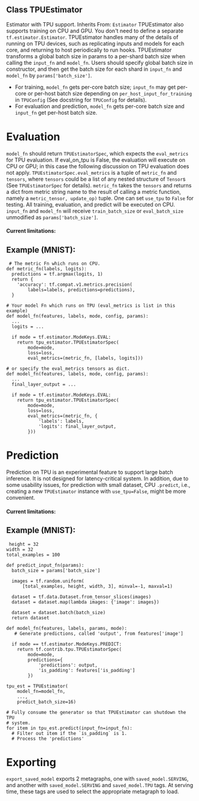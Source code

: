 ## Class TPUEstimator
Estimator with TPU support.
Inherits From: `Estimator`
TPUEstimator also supports training on CPU and GPU. You don't need to define a separate `tf.estimator.Estimator`.
TPUEstimator handles many of the details of running on TPU devices, such as replicating inputs and models for each core, and returning to host periodically to run hooks.
TPUEstimator transforms a global batch size in params to a per-shard batch size when calling the `input_fn` and `model_fn`. Users should specify global batch size in constructor, and then get the batch size for each shard in `input_fn` and `model_fn` by `params['batch_size']`.
- For training, `model_fn` gets per-core batch size; `input_fn` may get per-core or per-host batch size depending on `per_host_input_for_training` in `TPUConfig` (See docstring for `TPUConfig` for details).
- For evaluation and prediction, `model_fn` gets per-core batch size and `input_fn` get per-host batch size.
# Evaluation
`model_fn` should return `TPUEstimatorSpec`, which expects the `eval_metrics` for TPU evaluation. If eval_on_tpu is False, the evaluation will execute on CPU or GPU; in this case the following discussion on TPU evaluation does not apply.
`TPUEstimatorSpec.eval_metrics` is a tuple of `metric_fn` and `tensors`, where `tensors` could be a list of any nested structure of `Tensor`s (See `TPUEstimatorSpec` for details). `metric_fn` takes the `tensors` and returns a dict from metric string name to the result of calling a metric function, namely a `metric_tensor, update_op)` tuple.
One can set `use_tpu` to `False` for testing. All training, evaluation, and predict will be executed on CPU. `input_fn` and `model_fn` will receive `train_batch_size` or `eval_batch_size` unmodified as `params['batch_size']`.
#### Current limitations:
## Example (MNIST):

```
 # The metric Fn which runs on CPU.
def metric_fn(labels, logits):
  predictions = tf.argmax(logits, 1)
  return {
    'accuracy': tf.compat.v1.metrics.precision(
        labels=labels, predictions=predictions),
  }

# Your model Fn which runs on TPU (eval_metrics is list in this example)
def model_fn(features, labels, mode, config, params):
  ...
  logits = ...

  if mode = tf.estimator.ModeKeys.EVAL:
    return tpu_estimator.TPUEstimatorSpec(
        mode=mode,
        loss=loss,
        eval_metrics=(metric_fn, [labels, logits]))

# or specify the eval_metrics tensors as dict.
def model_fn(features, labels, mode, config, params):
  ...
  final_layer_output = ...

  if mode = tf.estimator.ModeKeys.EVAL:
    return tpu_estimator.TPUEstimatorSpec(
        mode=mode,
        loss=loss,
        eval_metrics=(metric_fn, {
            'labels': labels,
            'logits': final_layer_output,
        }))
```
# Prediction
Prediction on TPU is an experimental feature to support large batch inference. It is not designed for latency-critical system. In addition, due to some usability issues, for prediction with small dataset, CPU `.predict`, i.e., creating a new `TPUEstimator` instance with `use_tpu=False`, might be more convenient.
#### Current limitations:
## Example (MNIST):

```
 height = 32
width = 32
total_examples = 100

def predict_input_fn(params):
  batch_size = params['batch_size']

  images = tf.random.uniform(
      [total_examples, height, width, 3], minval=-1, maxval=1)

  dataset = tf.data.Dataset.from_tensor_slices(images)
  dataset = dataset.map(lambda images: {'image': images})

  dataset = dataset.batch(batch_size)
  return dataset

def model_fn(features, labels, params, mode):
   # Generate predictions, called 'output', from features['image']

  if mode == tf.estimator.ModeKeys.PREDICT:
    return tf.contrib.tpu.TPUEstimatorSpec(
        mode=mode,
        predictions={
            'predictions': output,
            'is_padding': features['is_padding']
        })

tpu_est = TPUEstimator(
    model_fn=model_fn,
    ...,
    predict_batch_size=16)

# Fully consume the generator so that TPUEstimator can shutdown the TPU
# system.
for item in tpu_est.predict(input_fn=input_fn):
  # Filter out item if the `is_padding` is 1.
  # Process the 'predictions'
```
# Exporting
`export_saved_model` exports 2 metagraphs, one with `saved_model.SERVING`, and another with `saved_model.SERVING` and `saved_model.TPU` tags. At serving time, these tags are used to select the appropriate metagraph to load.

